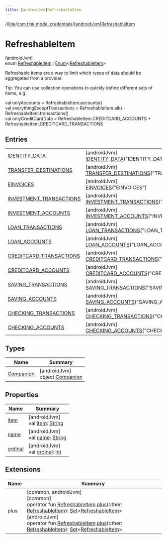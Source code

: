 ```yaml
---
title: [androidJvm]RefreshableItem
---
```

//[link](../../../index.html)/[com.tink.model.credentials](../index.html)/[[androidJvm]RefreshableItem](index.html)



# RefreshableItem



[androidJvm]\
enum [RefreshableItem](index.html) : [Enum](https://kotlinlang.org/api/latest/jvm/stdlib/kotlin/-enum/index.html)&lt;[RefreshableItem](index.html)&gt; 

Refreshable items are a way to limit which types of data should be aggregated from a provider.



Tip: You can use collection operations to quickly define different sets of items, e.g.

val onlyAccounts = RefreshableItem.accounts()\
val everythingExceptTransactions = RefreshableItem.all() - RefreshableItem.transactions()\
val onlyCreditCardData = RefreshableItem.CREDITCARD_ACCOUNTS + RefreshableItem.CREDITCARD_TRANSACTIONS



## Entries


| | |
|---|---|
| [IDENTITY_DATA](-i-d-e-n-t-i-t-y_-d-a-t-a/index.html) | [androidJvm]<br>[IDENTITY_DATA](-i-d-e-n-t-i-t-y_-d-a-t-a/index.html)(&quot;IDENTITY_DATA&quot;) |
| [TRANSFER_DESTINATIONS](-t-r-a-n-s-f-e-r_-d-e-s-t-i-n-a-t-i-o-n-s/index.html) | [androidJvm]<br>[TRANSFER_DESTINATIONS](-t-r-a-n-s-f-e-r_-d-e-s-t-i-n-a-t-i-o-n-s/index.html)(&quot;TRANSFER_DESTINATIONS&quot;) |
| [EINVOICES](-e-i-n-v-o-i-c-e-s/index.html) | [androidJvm]<br>[EINVOICES](-e-i-n-v-o-i-c-e-s/index.html)(&quot;EINVOICES&quot;) |
| [INVESTMENT_TRANSACTIONS](-i-n-v-e-s-t-m-e-n-t_-t-r-a-n-s-a-c-t-i-o-n-s/index.html) | [androidJvm]<br>[INVESTMENT_TRANSACTIONS](-i-n-v-e-s-t-m-e-n-t_-t-r-a-n-s-a-c-t-i-o-n-s/index.html)(&quot;INVESTMENT_TRANSACTIONS&quot;) |
| [INVESTMENT_ACCOUNTS](-i-n-v-e-s-t-m-e-n-t_-a-c-c-o-u-n-t-s/index.html) | [androidJvm]<br>[INVESTMENT_ACCOUNTS](-i-n-v-e-s-t-m-e-n-t_-a-c-c-o-u-n-t-s/index.html)(&quot;INVESTMENT_ACCOUNTS&quot;) |
| [LOAN_TRANSACTIONS](-l-o-a-n_-t-r-a-n-s-a-c-t-i-o-n-s/index.html) | [androidJvm]<br>[LOAN_TRANSACTIONS](-l-o-a-n_-t-r-a-n-s-a-c-t-i-o-n-s/index.html)(&quot;LOAN_TRANSACTIONS&quot;) |
| [LOAN_ACCOUNTS](-l-o-a-n_-a-c-c-o-u-n-t-s/index.html) | [androidJvm]<br>[LOAN_ACCOUNTS](-l-o-a-n_-a-c-c-o-u-n-t-s/index.html)(&quot;LOAN_ACCOUNTS&quot;) |
| [CREDITCARD_TRANSACTIONS](-c-r-e-d-i-t-c-a-r-d_-t-r-a-n-s-a-c-t-i-o-n-s/index.html) | [androidJvm]<br>[CREDITCARD_TRANSACTIONS](-c-r-e-d-i-t-c-a-r-d_-t-r-a-n-s-a-c-t-i-o-n-s/index.html)(&quot;CREDITCARD_TRANSACTIONS&quot;) |
| [CREDITCARD_ACCOUNTS](-c-r-e-d-i-t-c-a-r-d_-a-c-c-o-u-n-t-s/index.html) | [androidJvm]<br>[CREDITCARD_ACCOUNTS](-c-r-e-d-i-t-c-a-r-d_-a-c-c-o-u-n-t-s/index.html)(&quot;CREDITCARD_ACCOUNTS&quot;) |
| [SAVING_TRANSACTIONS](-s-a-v-i-n-g_-t-r-a-n-s-a-c-t-i-o-n-s/index.html) | [androidJvm]<br>[SAVING_TRANSACTIONS](-s-a-v-i-n-g_-t-r-a-n-s-a-c-t-i-o-n-s/index.html)(&quot;SAVING_TRANSACTIONS&quot;) |
| [SAVING_ACCOUNTS](-s-a-v-i-n-g_-a-c-c-o-u-n-t-s/index.html) | [androidJvm]<br>[SAVING_ACCOUNTS](-s-a-v-i-n-g_-a-c-c-o-u-n-t-s/index.html)(&quot;SAVING_ACCOUNTS&quot;) |
| [CHECKING_TRANSACTIONS](-c-h-e-c-k-i-n-g_-t-r-a-n-s-a-c-t-i-o-n-s/index.html) | [androidJvm]<br>[CHECKING_TRANSACTIONS](-c-h-e-c-k-i-n-g_-t-r-a-n-s-a-c-t-i-o-n-s/index.html)(&quot;CHECKING_TRANSACTIONS&quot;) |
| [CHECKING_ACCOUNTS](-c-h-e-c-k-i-n-g_-a-c-c-o-u-n-t-s/index.html) | [androidJvm]<br>[CHECKING_ACCOUNTS](-c-h-e-c-k-i-n-g_-a-c-c-o-u-n-t-s/index.html)(&quot;CHECKING_ACCOUNTS&quot;) |


## Types


| Name | Summary |
|---|---|
| [Companion](-companion/index.html) | [androidJvm]<br>object [Companion](-companion/index.html) |


## Properties


| Name | Summary |
|---|---|
| [item](item.html) | [androidJvm]<br>val [item](item.html): [String](https://kotlinlang.org/api/latest/jvm/stdlib/kotlin/-string/index.html) |
| [name](../../com.tink.service.network/[android-jvm]-sdk-client/-t-i-n-k_-l-i-n-k/index.html#-372974862%2FProperties%2F-812656150) | [androidJvm]<br>val [name](../../com.tink.service.network/[android-jvm]-sdk-client/-t-i-n-k_-l-i-n-k/index.html#-372974862%2FProperties%2F-812656150): [String](https://kotlinlang.org/api/latest/jvm/stdlib/kotlin/-string/index.html) |
| [ordinal](../../com.tink.service.network/[android-jvm]-sdk-client/-t-i-n-k_-l-i-n-k/index.html#-739389684%2FProperties%2F-812656150) | [androidJvm]<br>val [ordinal](../../com.tink.service.network/[android-jvm]-sdk-client/-t-i-n-k_-l-i-n-k/index.html#-739389684%2FProperties%2F-812656150): [Int](https://kotlinlang.org/api/latest/jvm/stdlib/kotlin/-int/index.html) |


## Extensions


| Name | Summary |
|---|---|
| plus | [common, androidJvm]<br>[common]<br>operator fun [RefreshableItem](../[common]-refreshable-item/index.html).[plus](../[common]plus.html)(other: [RefreshableItem](../[common]-refreshable-item/index.html)): [Set](https://kotlinlang.org/api/latest/jvm/stdlib/kotlin.collections/-set/index.html)&lt;[RefreshableItem](../[common]-refreshable-item/index.html)&gt;<br>[androidJvm]<br>operator fun [RefreshableItem](index.html).[plus](../[android-jvm]plus.html)(other: [RefreshableItem](index.html)): [Set](https://kotlinlang.org/api/latest/jvm/stdlib/kotlin.collections/-set/index.html)&lt;[RefreshableItem](index.html)&gt; |


